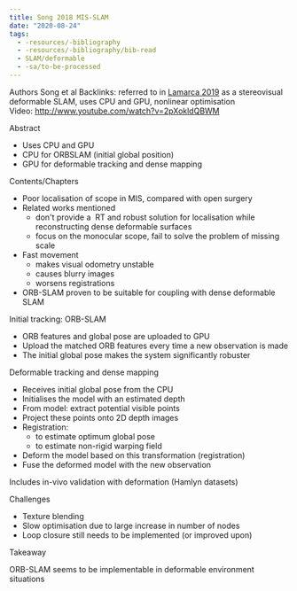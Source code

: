 ```yaml
---
title: Song 2018 MIS-SLAM
date: "2020-08-24"
tags:
  - -resources/-bibliography
  - -resources/-bibliography/bib-read
  - SLAM/deformable
  - -sa/to-be-processed
---
```


Authors Song et al
Backlinks: referred to in [Lamarca 2019](lamarca-2019.md) as a stereovisual deformable SLAM, uses CPU and GPU, nonlinear optimisation
Video: <http://www.youtube.com/watch?v=2pXokldQBWM>

Abstract

*   Uses CPU and GPU
*   CPU for ORBSLAM (initial global position)
*   GPU for deformable tracking and dense mapping

Contents/Chapters

*   Poor localisation of scope in MIS, compared with open surgery
*   Related works mentioned
    *   don't provide a  RT and robust solution for localisation while reconstructing dense deformable surfaces
    *   focus on the monocular scope, fail to solve the problem of missing scale
*   Fast movement
    *   makes visual odometry unstable
    *   causes blurry images
    *   worsens registrations
*   ORB-SLAM proven to be suitable for coupling with dense deformable SLAM

Initial tracking: ORB-SLAM

*   ORB features and global pose are uploaded to GPU
*   Upload the matched ORB features every time a new observation is made
*   The initial global pose makes the system significantly robuster

Deformable tracking and dense mapping

*   Receives initial global pose from the CPU
*   Initialises the model with an estimated depth
*   From model: extract potential visible points
*   Project these points onto 2D depth images
*   Registration:
    *   to estimate optimum global pose
    *   to estimate non-rigid warping field
*   Deform the model based on this transformation (registration)
*   Fuse the deformed model with the new observation

Includes in-vivo validation with deformation (Hamlyn datasets)

Challenges

*   Texture blending
*   Slow optimisation due to large increase in number of nodes
*   Loop closure still needs to be implemented (or improved upon)

Takeaway

ORB-SLAM seems to be implementable in deformable environment situations

